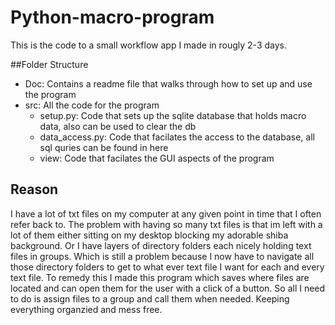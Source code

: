 # Python-macro-program
This is the code to a small workflow app I made in rougly 2-3 days.

##Folder Structure
* Doc: Contains a readme file that walks through how to set up and use the program
* src: All the code for the program
  * setup.py: Code that sets up the sqlite database that holds macro data, also can be used to clear the db
  * data_access.py: Code that facilates the access to the database, all sql quries can be found in here
  * view: Code that facilates the GUI aspects of the program


## Reason
 I have a lot of txt files on my computer at any given point in time that I often refer back to. The problem with having so many txt files is that im left with a lot of them either sitting on my desktop blocking my adorable shiba background. Or I have layers of directory folders each nicely holding text files in groups. Which is still a problem because I now have to navigate all those directory folders to get to what ever text file I want for each and every text file. To remedy this I made this program which saves where files are located and can open them for the user with a click of a button. So all I need to do is assign files to a group and call them when needed. Keeping everything organzied and mess free.
